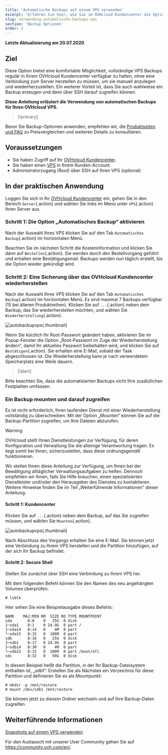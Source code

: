 ```yaml
---
title: 'Automatische Backups auf einem VPS verwenden'
excerpt: 'Erfahren Sie hier, wie Sie im OVHcloud Kundencenter die Option „Automatisches Backup“ aktivieren und verwenden'
slug: verwendung-automatische-backups-vps
section: 'Backup Optionen'
order: 2
---
```


**Letzte Aktualisierung am 20.07.2020**

## Ziel

Diese Option bietet eine komfortable Möglichkeit, vollständige VPS Backups regulär in Ihrem OVHcloud Kundencenter verfügbar zu halten, ohne eine Verbindung zum Server herstellen zu müssen, um sie manuell anzulegen und wiederherzustellen. Ein weiterer Vorteil ist, dass Sie auch wahlweise ein Backup erzeugen und dann über SSH darauf zugreifen können.

**Diese Anleitung erläutert die Verwendung von automatischen Backups für Ihren OVHcloud VPS.**

> [!primary]
>
Bevor Sie Backup-Optionen anwenden, empfehlen wir, die [Produktseiten und FAQ](https://www.ovhcloud.com/de/vps/options/) zu Preisvergleichen und weiteren Details zu konsultieren.
>

## Voraussetzungen

- Sie haben Zugriff auf Ihr [OVHcloud Kundencenter](https://www.ovh.com/auth/?action=gotomanager).
- Sie haben einen [VPS](https://www.ovhcloud.com/de/vps/) in Ihrem Kunden-Account.
- Administratorzugang (Root) über SSH auf Ihren VPS (optional)

## In der praktischen Anwendung

Loggen Sie sich in Ihr [OVHcloud Kundencenter](https://www.ovh.com/auth/?action=gotomanager) ein, gehen Sie in den Bereich `Server`{.action} und wählen Sie links im Menü unter `VPS`{.action} Ihren Server aus.

### Schritt 1: Die Option „Automatisches Backup“ aktivieren

Nach der Auswahl Ihres VPS klicken Sie auf den Tab `Automatisches Backup`{.action} im horizontalen Menü.

Beachten Sie im nächsten Schritt die Kosteninformation und klicken Sie dann auf `Bestellen`{.action}. Sie werden durch den Bestellvorgang geführt und erhalten eine Bestätigungsmail. Backups werden nun täglich erstellt, bis die Option wieder gekündigt wird.


### Schritt 2: Eine Sicherung über das OVHcloud Kundencenter wiederherstellen

Nach der Auswahl Ihres VPS klicken Sie auf den Tab `Automatisches Backup`{.action} im horizontalen Menü. Es sind maximal 7 Backups verfügbar (15 bei älteren Produktreihen). Klicken Sie auf `...`{.action} neben dem Backup, das Sie wiederherstellen möchten, und wählen Sie `Wiederherstellung`{.action}.

![autobackupvps](images/backup_vps_step1.png){.thumbnail}

Wenn Sie kürzlich Ihr Root-Passwort geändert haben, aktivieren Sie im Popup-Fenster die Option „Root-Passwort im Zuge der Wiederherstellung ändern“, damit Ihr aktuelles Passwort beibehalten wird, und klicken Sie auf `Bestätigen`{.action}. Sie erhalten eine E-Mail, sobald der Task abgeschlossen ist. Die Wiederherstellung kann je nach verwendetem Speicherplatz eine Weile dauern.

> [!alert]
>
Bitte beachten Sie, dass die automatisierten Backups nicht Ihre zusätzlichen Festplatten umfassen.
>

### Ein Backup mounten und darauf zugreifen

Es ist nicht erforderlich, Ihren laufenden Dienst mit einer Wiederherstellung vollständig zu überschreiben. Mit der Option „Mounten“ können Sie auf die Backup-Partition zugreifen, um Ihre Dateien abzurufen. 

> [!warning]
>OVHcloud stellt Ihnen Dienstleistungen zur Verfügung, für deren Konfiguration und Verwaltung Sie die alleinige Verantwortung tragen. Es liegt somit bei Ihnen, sicherzustellen, dass diese ordnungsgemäß funktionieren.
>
>Wir stellen Ihnen diese Anleitung zur Verfügung, um Ihnen bei der Bewältigung alltäglicher Verwaltungsaufgaben zu helfen. Dennoch empfehlen wir Ihnen, falls Sie Hilfe brauchen, einen spezialisierten Dienstleister und/oder den Herausgeber des Dienstes zu kontaktieren. Weitere Hinweise finden Sie im Teil „Weiterführende Informationen” dieser Anleitung.
>

#### Schritt 1: Kundencenter 

Klicken Sie auf `...`{.action} neben dem Backup, auf das Sie zugreifen müssen, und wählen Sie `Mounten`{.action}.

![autobackupvps](images/backup_vps_step2.png){.thumbnail}

Nach Abschluss des Vorgangs erhalten Sie eine E-Mail. Sie können jetzt eine Verbindung zu Ihrem VPS herstellen und die Partition hinzufügen, auf der sich Ihr Backup befindet.

#### Schritt 2: Secure Shell

Stellen Sie zunächst über SSH eine Verbindung zu Ihrem VPS her.

Mit dem folgenden Befehl können Sie den Namen des neu angehängten Volumes überprüfen:

```
# lsblk
```

Hier sehen Sie eine Beispielausgabe dieses Befehls:

```
NAME    MAJ:MIN RM  SIZE RO TYPE MOUNTPOINT
sda       8:0    0   25G  0 disk 
├─sda1    8:1    0 24.9G  0 part /
├─sda14   8:14   0    4M  0 part 
└─sda15   8:15   0  106M  0 part 
sdb       8:16   0   25G  0 disk 
├─sdb1    8:17   0 24.9G  0 part 
├─sdb14   8:30   0    4M  0 part 
└─sdb15   8:31   0  106M  0 part /boot/efi
sdc       8:32   0   50G  0 disk 
```
In diesem Beispiel heißt die Partition, in der Ihr Backup-Dateisystem enthalten ist, „sdb1“.
Erstellen Sie als Nächstes ein Verzeichnis für diese Partition und definieren Sie es als Mountpunkt:

```
# mkdir -p /mnt/restore
# mount /dev/sdb1 /mnt/restore
```

Sie können jetzt zu diesem Ordner wechseln und auf Ihre Backup-Daten zugreifen.


## Weiterführende Informationen

[Snapshots auf einem VPS verwenden](../verwendung-snapshots-vps)

Für den Austausch mit unserer User Community gehen Sie auf <https://community.ovh.com/en/>.
